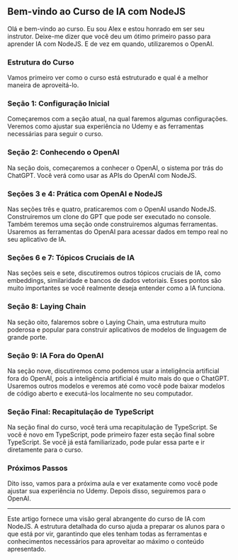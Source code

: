 ## Bem-vindo ao Curso de IA com NodeJS

Olá e bem-vindo ao curso. Eu sou Alex e estou honrado em ser seu instrutor. Deixe-me dizer que você deu um ótimo primeiro passo para aprender IA com NodeJS. E de vez em quando, utilizaremos o OpenAI.

### Estrutura do Curso

Vamos primeiro ver como o curso está estruturado e qual é a melhor maneira de aproveitá-lo.

### Seção 1: Configuração Inicial

Começaremos com a seção atual, na qual faremos algumas configurações. Veremos como ajustar sua experiência no Udemy e as ferramentas necessárias para seguir o curso.

### Seção 2: Conhecendo o OpenAI

Na seção dois, começaremos a conhecer o OpenAI, o sistema por trás do ChatGPT. Você verá como usar as APIs do OpenAI com NodeJS.

### Seções 3 e 4: Prática com OpenAI e NodeJS

Nas seções três e quatro, praticaremos com o OpenAI usando NodeJS. Construiremos um clone do GPT que pode ser executado no console. Também teremos uma seção onde construiremos algumas ferramentas. Usaremos as ferramentas do OpenAI para acessar dados em tempo real no seu aplicativo de IA.

### Seções 6 e 7: Tópicos Cruciais de IA

Nas seções seis e sete, discutiremos outros tópicos cruciais de IA, como embeddings, similaridade e bancos de dados vetoriais. Esses pontos são muito importantes se você realmente deseja entender como a IA funciona.

### Seção 8: Laying Chain

Na seção oito, falaremos sobre o Laying Chain, uma estrutura muito poderosa e popular para construir aplicativos de modelos de linguagem de grande porte.

### Seção 9: IA Fora do OpenAI

Na seção nove, discutiremos como podemos usar a inteligência artificial fora do OpenAI, pois a inteligência artificial é muito mais do que o ChatGPT. Usaremos outros modelos e veremos até como você pode baixar modelos de código aberto e executá-los localmente no seu computador.

### Seção Final: Recapitulação de TypeScript

Na seção final do curso, você terá uma recapitulação de TypeScript. Se você é novo em TypeScript, pode primeiro fazer esta seção final sobre TypeScript. Se você já está familiarizado, pode pular essa parte e ir diretamente para o curso.

### Próximos Passos

Dito isso, vamos para a próxima aula e ver exatamente como você pode ajustar sua experiência no Udemy. Depois disso, seguiremos para o OpenAI.

---

Este artigo fornece uma visão geral abrangente do curso de IA com NodeJS. A estrutura detalhada do curso ajuda a preparar os alunos para o que está por vir, garantindo que eles tenham todas as ferramentas e conhecimentos necessários para aproveitar ao máximo o conteúdo apresentado.